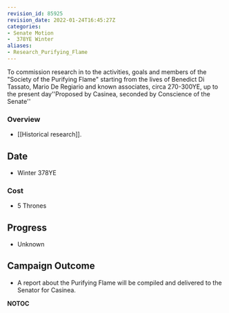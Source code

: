 ```yaml
---
revision_id: 85925
revision_date: 2022-01-24T16:45:27Z
categories:
- Senate Motion
-  378YE Winter
aliases:
- Research_Purifying_Flame
---
```



To commission research in to the activities, goals and members of the "Society of the Purifying Flame" starting from the lives of Benedict Di Tassato, Mario De Regiario and known associates, circa 270-300YE, up to the present day''Proposed by Casinea, seconded by Conscience of the Senate''

### Overview
* [[Historical research]].

## Date
* Winter 378YE

### Cost
* 5 Thrones

## Progress
* Unknown

## Campaign Outcome
* A report about the Purifying Flame will be compiled and delivered to the Senator for Casinea.



__NOTOC__
